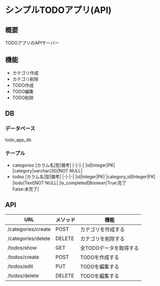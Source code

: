 # シンプルTODOアプリ(API)

## 概要
TODOアプリのAPIサーバー

## 機能
- カテゴリ作成
- カテゴリ削除
- TODO作成
- TODO編集
- TODO削除

## DB

### データベース
todo_app_db

### テーブル
- categories
  |カラム名|型|備考|
  |-|-|-|
  |id|Integer|PK|
  |category|varchar(30)|NOT NULL|
- todos
  |カラム名|型|備考|
  |-|-|-|
  |id|Integer|PK|
  |category_id|Integer|FK|
  |todo|Text|NOT NULL|
  |is_completed|Boolean|True:完了<br>False:未完了|

## API
|URL|メソッド|機能|
|-|-|-|
|/categories/create|POST|カテゴリを作成する|
|/categories/delete|DELETE|カテゴリを削除する|
|/todos/show|GET|全TODOデータを取得する|
|/todos/create|POST|TODOを作成する|
|/todos/edit|PUT|TODOを編集する|
|/todos/delete|DELETE|TODOを編集する|
